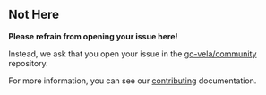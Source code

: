 ## Not Here

**Please refrain from opening your issue here!**

Instead, we ask that you open your issue in the [go-vela/community](https://github.com/go-vela/community) repository.

For more information, you can see our [contributing](../../CONTRIBUTING.md) documentation.
